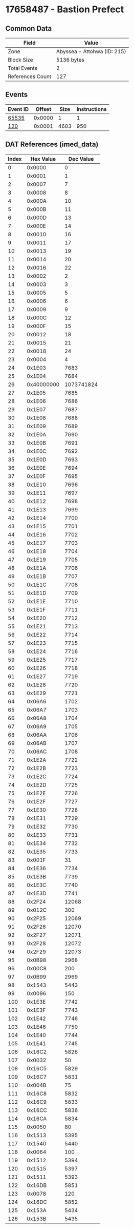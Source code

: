 # 17658487 - Bastion Prefect

## Common Data

| Field            | Value                       |
|------------------|-----------------------------|
| Zone             | Abyssea - Attohwa (ID: 215) |
| Block Size       | 5136 bytes                  |
| Total Events     | 2                           |
| References Count | 127                         |

## Events

| Event ID            | Offset   |   Size |   Instructions |
|---------------------|----------|--------|----------------|
| [65535](./65535.md) | 0x0000   |      1 |              1 |
| [120](./120.md)     | 0x0001   |   4603 |            950 |

## DAT References (imed_data)

|   Index | Hex Value   |   Dec Value |
|---------|-------------|-------------|
|       0 | 0x0000      |           0 |
|       1 | 0x0001      |           1 |
|       2 | 0x0007      |           7 |
|       3 | 0x0008      |           8 |
|       4 | 0x000A      |          10 |
|       5 | 0x000B      |          11 |
|       6 | 0x000D      |          13 |
|       7 | 0x000E      |          14 |
|       8 | 0x0010      |          16 |
|       9 | 0x0011      |          17 |
|      10 | 0x0013      |          19 |
|      11 | 0x0014      |          20 |
|      12 | 0x0016      |          22 |
|      13 | 0x0002      |           2 |
|      14 | 0x0003      |           3 |
|      15 | 0x0005      |           5 |
|      16 | 0x0006      |           6 |
|      17 | 0x0009      |           9 |
|      18 | 0x000C      |          12 |
|      19 | 0x000F      |          15 |
|      20 | 0x0012      |          18 |
|      21 | 0x0015      |          21 |
|      22 | 0x0018      |          24 |
|      23 | 0x0004      |           4 |
|      24 | 0x1E03      |        7683 |
|      25 | 0x1E04      |        7684 |
|      26 | 0x40000000  |  1073741824 |
|      27 | 0x1E05      |        7685 |
|      28 | 0x1E06      |        7686 |
|      29 | 0x1E07      |        7687 |
|      30 | 0x1E08      |        7688 |
|      31 | 0x1E09      |        7689 |
|      32 | 0x1E0A      |        7690 |
|      33 | 0x1E0B      |        7691 |
|      34 | 0x1E0C      |        7692 |
|      35 | 0x1E0D      |        7693 |
|      36 | 0x1E0E      |        7694 |
|      37 | 0x1E0F      |        7695 |
|      38 | 0x1E10      |        7696 |
|      39 | 0x1E11      |        7697 |
|      40 | 0x1E12      |        7698 |
|      41 | 0x1E13      |        7699 |
|      42 | 0x1E14      |        7700 |
|      43 | 0x1E15      |        7701 |
|      44 | 0x1E16      |        7702 |
|      45 | 0x1E17      |        7703 |
|      46 | 0x1E18      |        7704 |
|      47 | 0x1E19      |        7705 |
|      48 | 0x1E1A      |        7706 |
|      49 | 0x1E1B      |        7707 |
|      50 | 0x1E1C      |        7708 |
|      51 | 0x1E1D      |        7709 |
|      52 | 0x1E1E      |        7710 |
|      53 | 0x1E1F      |        7711 |
|      54 | 0x1E20      |        7712 |
|      55 | 0x1E21      |        7713 |
|      56 | 0x1E22      |        7714 |
|      57 | 0x1E23      |        7715 |
|      58 | 0x1E24      |        7716 |
|      59 | 0x1E25      |        7717 |
|      60 | 0x1E26      |        7718 |
|      61 | 0x1E27      |        7719 |
|      62 | 0x1E28      |        7720 |
|      63 | 0x1E29      |        7721 |
|      64 | 0x06A6      |        1702 |
|      65 | 0x06A7      |        1703 |
|      66 | 0x06A8      |        1704 |
|      67 | 0x06A9      |        1705 |
|      68 | 0x06AA      |        1706 |
|      69 | 0x06AB      |        1707 |
|      70 | 0x06AC      |        1708 |
|      71 | 0x1E2A      |        7722 |
|      72 | 0x1E2B      |        7723 |
|      73 | 0x1E2C      |        7724 |
|      74 | 0x1E2D      |        7725 |
|      75 | 0x1E2E      |        7726 |
|      76 | 0x1E2F      |        7727 |
|      77 | 0x1E30      |        7728 |
|      78 | 0x1E31      |        7729 |
|      79 | 0x1E32      |        7730 |
|      80 | 0x1E33      |        7731 |
|      81 | 0x1E34      |        7732 |
|      82 | 0x1E35      |        7733 |
|      83 | 0x001F      |          31 |
|      84 | 0x1E36      |        7734 |
|      85 | 0x1E3B      |        7739 |
|      86 | 0x1E3C      |        7740 |
|      87 | 0x1E3D      |        7741 |
|      88 | 0x2F24      |       12068 |
|      89 | 0x012C      |         300 |
|      90 | 0x2F25      |       12069 |
|      91 | 0x2F26      |       12070 |
|      92 | 0x2F27      |       12071 |
|      93 | 0x2F28      |       12072 |
|      94 | 0x2F29      |       12073 |
|      95 | 0x0B98      |        2968 |
|      96 | 0x00C8      |         200 |
|      97 | 0x0B99      |        2969 |
|      98 | 0x1543      |        5443 |
|      99 | 0x0096      |         150 |
|     100 | 0x1E3E      |        7742 |
|     101 | 0x1E3F      |        7743 |
|     102 | 0x1E42      |        7746 |
|     103 | 0x1E46      |        7750 |
|     104 | 0x1E40      |        7744 |
|     105 | 0x1E41      |        7745 |
|     106 | 0x16C2      |        5826 |
|     107 | 0x0032      |          50 |
|     108 | 0x16C5      |        5829 |
|     109 | 0x16C7      |        5831 |
|     110 | 0x004B      |          75 |
|     111 | 0x16C8      |        5832 |
|     112 | 0x16C9      |        5833 |
|     113 | 0x16CC      |        5836 |
|     114 | 0x16CA      |        5834 |
|     115 | 0x0050      |          80 |
|     116 | 0x1513      |        5395 |
|     117 | 0x1540      |        5440 |
|     118 | 0x0064      |         100 |
|     119 | 0x1512      |        5394 |
|     120 | 0x1515      |        5397 |
|     121 | 0x1511      |        5393 |
|     122 | 0x16DB      |        5851 |
|     123 | 0x0078      |         120 |
|     124 | 0x16DC      |        5852 |
|     125 | 0x153A      |        5434 |
|     126 | 0x153B      |        5435 |
